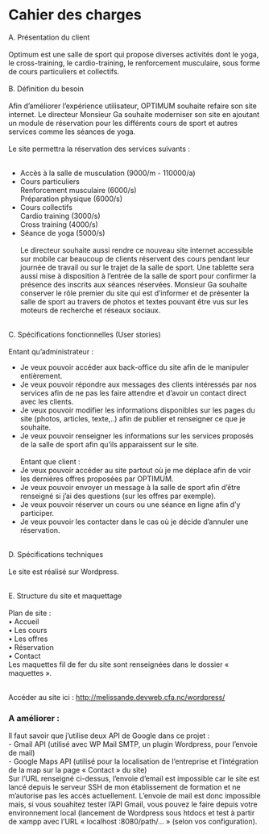 <h1>Cahier des charges</h1>

A.	Présentation du client </br> </br>
Optimum est une salle de sport qui propose diverses activités dont le yoga, le cross-training, le cardio-training, le renforcement musculaire, sous forme de cours particuliers et collectifs.</br></br>
B.	Définition du besoin </br> </br>
Afin d’améliorer l’expérience utilisateur, OPTIMUM souhaite refaire son site internet. Le directeur Monsieur Ga souhaite moderniser son site en ajoutant un module de réservation pour les différents cours de sport et autres services comme les séances de yoga. </br></br>
Le site permettra la réservation des services suivants : </br></br>
- Accès à la salle de musculation (9000/m - 110000/a) </br>
- Cours particuliers </br>
      Renforcement musculaire (6000/s)</br>
      Préparation physique (6000/s)</br>
- Cours collectifs </br>
      Cardio training (3000/s) </br>
      Cross training (4000/s) </br>
- Séance de yoga (5000/s) </br></br>
Le directeur souhaite aussi rendre ce nouveau site internet accessible sur mobile car beaucoup de clients réservent des cours pendant leur journée de travail ou sur le trajet de la salle de sport. Une tablette sera aussi mise à disposition à l’entrée de la salle de sport pour confirmer la présence des inscrits aux séances réservées. Monsieur Ga souhaite conserver le rôle premier du site qui est d’informer et de présenter la salle de sport au travers de photos et textes pouvant être vus sur les moteurs de recherche et réseaux sociaux. </br></br>

C.	Spécifications fonctionnelles (User stories) </br></br>
Entant qu’administrateur : </br>
-	Je veux pouvoir accéder aux back-office du site afin de le manipuler entièrement.
-	Je veux pouvoir répondre aux messages des clients intéressés par nos services afin de ne pas les faire attendre et d’avoir un contact direct avec les clients.
-	Je veux pouvoir modifier les informations disponibles sur les pages du site (photos, articles, texte,..) afin de publier et renseigner ce que je souhaite.
-	Je veux pouvoir renseigner les informations sur les services proposés de la salle de sport afin qu’ils apparaissent sur le site. </br></br>
Entant que client : </br>
-	Je veux pouvoir accéder au site partout où je me déplace afin de voir les dernières offres proposées par OPTIMUM.
-	Je veux pouvoir envoyer un message à la salle de sport afin d’être renseigné si j’ai des questions (sur les offres par exemple).
-	Je veux pouvoir réserver un cours ou une séance en ligne afin d’y participer.
-	Je veux pouvoir les contacter dans le cas où je décide d’annuler une réservation. </br></br>

D.	Spécifications techniques </br></br>
Le site est réalisé sur Wordpress. </br></br>

E.	Structure du site et maquettage </br></br>
Plan de site : </br>
•	Accueil </br>
•	Les cours </br>
•	Les offres </br>
•	Réservation </br>
•	Contact </br>
Les maquettes fil de fer du site sont renseignées dans le dossier « maquettes ». </br></br>

Accéder au site ici : http://melissande.devweb.cfa.nc/wordpress/ </br>
<h3>A améliorer :</h3>
Il faut savoir que j’utilise deux API de Google dans ce projet : </br>
-	Gmail API (utilisé avec WP Mail SMTP, un plugin Wordpress, pour l’envoie de mail) </br>
-	Google Maps API (utilisé pour la localisation de l’entreprise et l’intégration de la map sur la page « Contact » du site) </br>
Sur l’URL renseigné ci-dessus, l’envoie d’email est impossible car le site est lancé depuis le serveur SSH de mon établissement de formation et ne m’autorise pas les accès actuellement. L’envoie de mail est donc impossible mais, si vous souahitez tester l’API Gmail, vous pouvez le faire depuis votre environnement local (lancement de Wordpress sous htdocs et test à partir de xampp avec l’URL « localhost :8080/path/… » (selon vos configuration).

